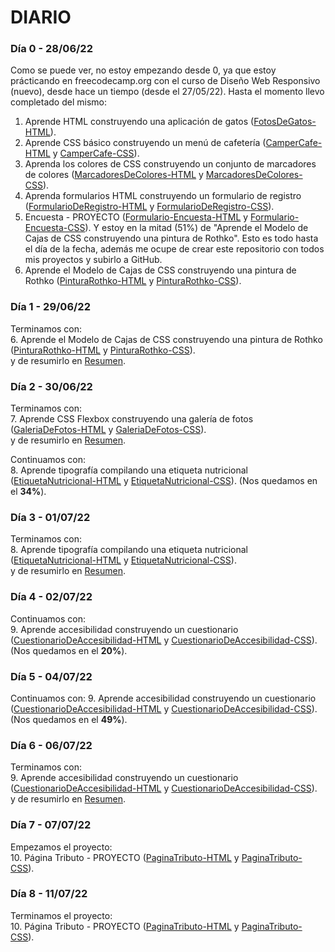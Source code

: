 # DIARIO

### **Día 0 - 28/06/22**
Como se puede ver, no estoy empezando desde 0, ya que estoy prácticando en freecodecamp.org con el curso de Diseño Web Responsivo (nuevo), desde hace un tiempo (desde el 27/05/22). 
Hasta el momento llevo completado del mismo: 
1. Aprende HTML construyendo una aplicación de gatos ([FotosDeGatos-HTML](DiseñoWebResponsivo\FotosDeGatos\index.html)).
2. Aprende CSS básico construyendo un menú de cafetería ([CamperCafe-HTML](DiseñoWebResponsivo\CamperCafe\index.html) y [CamperCafe-CSS](DiseñoWebResponsivo\CamperCafe\styles.css)).
3. Aprenda los colores de CSS construyendo un conjunto de marcadores de colores ([MarcadoresDeColores-HTML](DiseñoWebResponsivo\MarcadoresDeColores\index.html) y [MarcadoresDeColores-CSS](DiseñoWebResponsivo\MarcadoresDeColores\styles.css)).
4. Aprenda formularios HTML construyendo un formulario de registro ([FormularioDeRegistro-HTML](DiseñoWebResponsivo\FormularioDeRegistro\index.html) y [FormularioDeRegistro-CSS](DiseñoWebResponsivo\FormularioDeRegistro\styles.css)).
5. Encuesta - PROYECTO ([Formulario-Encuesta-HTML](DiseñoWebResponsivo\Formulario-Encuesta\index.html) y [Formulario-Encuesta-CSS](DiseñoWebResponsivo\Formulario-Encuesta\styles.css)).
Y estoy en la mitad (51%) de "Aprende el Modelo de Cajas de CSS construyendo una pintura de Rothko". Esto es todo hasta el día de la fecha, además me ocupe de crear este repositorio con todos mis proyectos y subirlo a GitHub.
6. Aprende el Modelo de Cajas de CSS construyendo una pintura de Rothko ([PinturaRothko-HTML](DiseñoWebResponsivo\PinturaRothko\index.html) y [PinturaRothko-CSS](DiseñoWebResponsivo\PinturaRothko\styles.css)).

### **Día 1 - 29/06/22**
Terminamos con:  
6. Aprende el Modelo de Cajas de CSS construyendo una pintura de Rothko ([PinturaRothko-HTML](DiseñoWebResponsivo\PinturaRothko\index.html) y [PinturaRothko-CSS](DiseñoWebResponsivo\PinturaRothko\styles.css)).  
y de resumirlo en [Resumen](resumen.md).

### **Día 2 - 30/06/22**
Terminamos con:  
7. Aprende CSS Flexbox construyendo una galería de fotos ([GaleriaDeFotos-HTML](DiseñoWebResponsivo\GaleriaDeFotos\index.html) y [GaleriaDeFotos-CSS](DiseñoWebResponsivo\GaleriaDeFotos\styles.css)).  
y de resumirlo en [Resumen](resumen.md).  

Continuamos con:  
8. Aprende tipografía compilando una etiqueta nutricional ([EtiquetaNutricional-HTML](DiseñoWebResponsivo\EtiquetaNutricional\index.html) y [EtiquetaNutricional-CSS](DiseñoWebResponsivo\EtiquetaNutricional\styles.css)). (Nos quedamos en el **34%**).

### **Día 3 - 01/07/22**
Terminamos con:  
8. Aprende tipografía compilando una etiqueta nutricional ([EtiquetaNutricional-HTML](DiseñoWebResponsivo\EtiquetaNutricional\index.html) y [EtiquetaNutricional-CSS](DiseñoWebResponsivo\EtiquetaNutricional\styles.css)).  
y de resumirlo en [Resumen](resumen.md).

### **Día 4 - 02/07/22**
Continuamos con:  
9. Aprende accesibilidad construyendo un cuestionario ([CuestionarioDeAccesibilidad-HTML](DiseñoWebResponsivo\CuestionarioDeAccesibilidad\index.html) y [CuestionarioDeAccesibilidad-CSS](DiseñoWebResponsivo\CuestionarioDeAccesibilidad\styles.css)). (Nos quedamos en el **20%**).

### **Día 5 - 04/07/22**
Continuamos con:
9. Aprende accesibilidad construyendo un cuestionario ([CuestionarioDeAccesibilidad-HTML](DiseñoWebResponsivo\CuestionarioDeAccesibilidad\index.html) y [CuestionarioDeAccesibilidad-CSS](DiseñoWebResponsivo\CuestionarioDeAccesibilidad\styles.css)). (Nos quedamos en el **49%**).

### **Día 6 - 06/07/22**
Terminamos con:  
9. Aprende accesibilidad construyendo un cuestionario ([CuestionarioDeAccesibilidad-HTML](DiseñoWebResponsivo\CuestionarioDeAccesibilidad\index.html) y [CuestionarioDeAccesibilidad-CSS](DiseñoWebResponsivo\CuestionarioDeAccesibilidad\styles.css)).  
y de resumirlo en [Resumen](resumen.md).

### **Día 7 - 07/07/22**
Empezamos el proyecto:  
10. Página Tributo - PROYECTO ([PaginaTributo-HTML](DiseñoWebResponsivo\PaginaTributo\index.html) y [PaginaTributo-CSS](DiseñoWebResponsivo\PaginaTributo\styles.css)). 

### **Día 8 - 11/07/22**
Terminamos el proyecto:  
10. Página Tributo - PROYECTO ([PaginaTributo-HTML](DiseñoWebResponsivo\PaginaTributo\index.html) y [PaginaTributo-CSS](DiseñoWebResponsivo\PaginaTributo\styles.css)). 